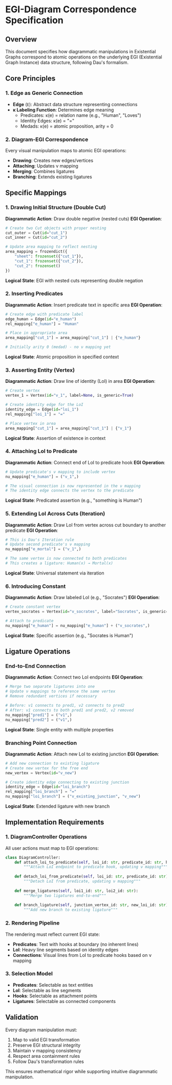 # EGI-Diagram Correspondence Specification

## Overview

This document specifies how diagrammatic manipulations in Existential Graphs correspond to atomic operations on the underlying EGI (Existential Graph Instance) data structure, following Dau's formalism.

## Core Principles

### 1. Edge as Generic Connection
- **Edge** (`E`): Abstract data structure representing connections
- **κ Labeling Function**: Determines edge meaning
  - Predicates: κ(e) = relation name (e.g., "Human", "Loves")
  - Identity Edges: κ(e) = "="
  - Medads: κ(e) = atomic proposition, arity = 0

### 2. Diagram-EGI Correspondence
Every visual manipulation maps to atomic EGI operations:
- **Drawing**: Creates new edges/vertices
- **Attaching**: Updates ν mapping
- **Merging**: Combines ligatures
- **Branching**: Extends existing ligatures

## Specific Mappings

### 1. Drawing Initial Structure (Double Cut)
**Diagrammatic Action**: Draw double negative (nested cuts)
**EGI Operation**: 
```python
# Create two Cut objects with proper nesting
cut_outer = Cut(id="cut_1")
cut_inner = Cut(id="cut_2")

# Update area mapping to reflect nesting
area_mapping = frozendict({
    "sheet": frozenset({"cut_1"}),
    "cut_1": frozenset({"cut_2"}),
    "cut_2": frozenset()
})
```
**Logical State**: EGI with nested cuts representing double negation

### 2. Inserting Predicates
**Diagrammatic Action**: Insert predicate text in specific area
**EGI Operation**:
```python
# Create edge with predicate label
edge_human = Edge(id="e_human")
rel_mapping["e_human"] = "Human"

# Place in appropriate area
area_mapping["cut_1"] = area_mapping["cut_1"] | {"e_human"}

# Initially arity 0 (medad) - no ν mapping yet
```
**Logical State**: Atomic proposition in specified context

### 3. Asserting Entity (Vertex)
**Diagrammatic Action**: Draw line of identity (LoI) in area
**EGI Operation**:
```python
# Create vertex
vertex_1 = Vertex(id="v_1", label=None, is_generic=True)

# Create identity edge for the LoI
identity_edge = Edge(id="loi_1")
rel_mapping["loi_1"] = "="

# Place vertex in area
area_mapping["cut_1"] = area_mapping["cut_1"] | {"v_1"}
```
**Logical State**: Assertion of existence in context

### 4. Attaching LoI to Predicate
**Diagrammatic Action**: Connect end of LoI to predicate hook
**EGI Operation**:
```python
# Update predicate's ν mapping to include vertex
nu_mapping["e_human"] = ("v_1",)

# The visual connection is now represented in the ν mapping
# The identity edge connects the vertex to the predicate
```
**Logical State**: Predicated assertion (e.g., "something is Human")

### 5. Extending LoI Across Cuts (Iteration)
**Diagrammatic Action**: Draw LoI from vertex across cut boundary to another predicate
**EGI Operation**:
```python
# This is Dau's Iteration rule
# Update second predicate's ν mapping
nu_mapping["e_mortal"] = ("v_1",)

# The same vertex is now connected to both predicates
# This creates a ligature: Human(x) → Mortal(x)
```
**Logical State**: Universal statement via iteration

### 6. Introducing Constant
**Diagrammatic Action**: Draw labeled LoI (e.g., "Socrates")
**EGI Operation**:
```python
# Create constant vertex
vertex_socrates = Vertex(id="v_socrates", label="Socrates", is_generic=False)

# Attach to predicate
nu_mapping["e_human"] = nu_mapping["e_human"] + ("v_socrates",)
```
**Logical State**: Specific assertion (e.g., "Socrates is Human")

## Ligature Operations

### End-to-End Connection
**Diagrammatic Action**: Connect two LoI endpoints
**EGI Operation**:
```python
# Merge two separate ligatures into one
# Update ν mappings to reference the same vertex
# Remove redundant vertices if necessary

# Before: v1 connects to pred1, v2 connects to pred2
# After: v1 connects to both pred1 and pred2, v2 removed
nu_mapping["pred1"] = ("v1",)
nu_mapping["pred2"] = ("v1",)
```
**Logical State**: Single entity with multiple properties

### Branching Point Connection
**Diagrammatic Action**: Attach new LoI to existing junction
**EGI Operation**:
```python
# Add new connection to existing ligature
# Create new vertex for the free end
new_vertex = Vertex(id="v_new")

# Create identity edge connecting to existing junction
identity_edge = Edge(id="loi_branch")
rel_mapping["loi_branch"] = "="
nu_mapping["loi_branch"] = ("v_existing_junction", "v_new")
```
**Logical State**: Extended ligature with new branch

## Implementation Requirements

### 1. DiagramController Operations
All user actions must map to EGI operations:
```python
class DiagramController:
    def attach_loi_to_predicate(self, loi_id: str, predicate_id: str, hook_position: int):
        """Attach LoI endpoint to predicate hook, updating ν mapping"""
        
    def detach_loi_from_predicate(self, loi_id: str, predicate_id: str):
        """Detach LoI from predicate, updating ν mapping"""
        
    def merge_ligatures(self, loi1_id: str, loi2_id: str):
        """Merge two ligatures end-to-end"""
        
    def branch_ligature(self, junction_vertex_id: str, new_loi_id: str):
        """Add new branch to existing ligature"""
```

### 2. Rendering Pipeline
The rendering must reflect current EGI state:
- **Predicates**: Text with hooks at boundary (no inherent lines)
- **LoI**: Heavy line segments based on identity edges
- **Connections**: Visual lines from LoI to predicate hooks based on ν mapping

### 3. Selection Model
- **Predicates**: Selectable as text entities
- **LoI**: Selectable as line segments
- **Hooks**: Selectable as attachment points
- **Ligatures**: Selectable as connected components

## Validation

Every diagram manipulation must:
1. Map to valid EGI transformation
2. Preserve EGI structural integrity
3. Maintain ν mapping consistency
4. Respect area containment rules
5. Follow Dau's transformation rules

This ensures mathematical rigor while supporting intuitive diagrammatic manipulation.
